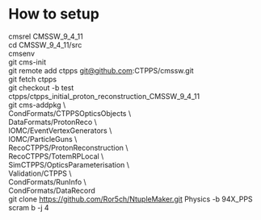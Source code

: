 # How to setup
cmsrel CMSSW_9_4_11\
cd CMSSW_9_4_11/src\
cmsenv\
git cms-init\
git remote add ctpps git@github.com:CTPPS/cmssw.git\
git fetch ctpps\
git checkout -b test ctpps/ctpps_initial_proton_reconstruction_CMSSW_9_4_11\
git cms-addpkg \\\
CondFormats/CTPPSOpticsObjects \\\
DataFormats/ProtonReco \\\
IOMC/EventVertexGenerators \\\
IOMC/ParticleGuns \\\
RecoCTPPS/ProtonReconstruction \\\
RecoCTPPS/TotemRPLocal \\\
SimCTPPS/OpticsParameterisation \\\
Validation/CTPPS \\\
CondFormats/RunInfo \\\
CondFormats/DataRecord\
git clone https://github.com/Ror5ch/NtupleMaker.git Physics -b 94X_PPS\
scram b -j 4
